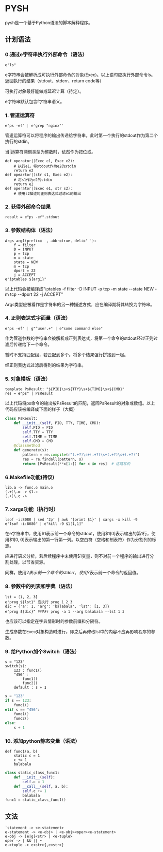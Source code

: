 # PYSH

pysh是一个基于Python语法的脚本解释程序。

## 计划语法

### 0.通过e字符串执行外部命令（语法）

```
e"ls"
```

e字符串会被解析成可执行外部命令的对象(Exec)。以上语句应执行外部命令ls。返回执行的结果（stdout、stderr、return code等）

可执行对象最好能做成延迟计算（待定）。

e字符串默认包含f字符串语义。

### 1. 管道运算符

```
e"ps -ef" | e'grep "nginx"'
```

管道运算符可以将程序的输出传递给字符串，此时第一个执行的stdout作为第二个执行的stdin。

当|运算符两侧类型为整数时，依然作为按位或。

```
def operator|(Exec e1, Exec e2):
	# 执行e1，将stdout作为e2的stdin
	return e2
def opeartor|(str s1, Exec e2):
	# 将s1作为e2的stdin
	return e2
def operator|(Exec e1, str s2):
	# 使用s2描述的正则表达式过滤e1的输出
```

### 2. 获得外部命令结果

```
result = e"ps -ef".stdout
```

### 3. 参数结构体（语法）

```
Args arg1(prefix=--, abbr=true, deli=' '):
	f = filter
	D = INPUT
	p = tcp
	m = state
	state = NEW
	m = tcp
	dport = 22
	j = ACCEPT
e"iptables ${arg1}"
```

以上代码会被编译成"iptables -f filter -D INPUT -p tcp -m state --state NEW -m tcp --dport 22 -j ACCEPT"

Args类型应被看作是字符串的另一种描述方式，应在编译期将其转换为字符串。

### 4. 正则表达式字面量（语法）

```
e"ps -ef" | g"^user.+" | e"some command else"
```

作为管道参数的字符串会被解析成正则表达式，将第一个命令的stdout经过正则过滤后传递给下一个命令。

暂时不支持匹配组，若匹配到多个，将多个结果强行拼接到一起。

经正则表达式过滤后得到的结果为字符串。

### 5. 对象模板（语法）

```
template PsResult: "${PID}\s+${TTY}\s+${TIME}\s+${CMD}"
res = e"ps" | PsResult
```

以上代码将ps命令的输出按PsResult的匹配，返回PsResult的对象或数组。以上代码应该被编译成下面的样子（大概）

```python
class PsResult:
	def __init__(self, PID, TTY, TIME, CMD):
        self.PID = PID
        self.TTY = TTY
        self.TIME = TIME
        self.CMD = CMD
    @classmethod
    def generate(s):
        pattern = re.compile(r"(.+?)\s+(.+?)\s+(.+?)\s+(.+?)")
        res = re.findall(pattern, s)
        return [PsResult(**x[1:]) for x in res]  # 这瞎写的
```

### 6.Makefile功能(待议)

```
lib.a -> func.o main.o
(.+)\.o -> $1.c
(.+)\.c -> 
```

### 7. xargs功能（执行时）

```
lsof -i:8080 | sed '2p' | awk '{print $1}' | xargs -x kill -9
e"lsof -i:8080" | e"kill -9 $1[1,1]"
```

在e字符串中，使用\$1表示前一个命令的stdout，使用\$1[0]表示输出的第1行，使用\$1[0, 0]表示输出的第一行第一列。以空白符（空格和制表符）作为分割列的标志。

应进行语义分析，若后续程序中未使用\$1变量，则不对前一个程序的输出进行分割处理，以节省资源。

同样，使用$2表示前一个命令的stderr，使用$?表示前一个命令的返回值。

### 8. 参数中的列表和字典（语法）

```
lst = [1, 2, 3]
e"prog ${lst}" 应执行 prog 1 2 3
dic = {'a': 1, 'arg': 'balabala', 'lst': [1, 3]}
e"prog ${dic}" 应执行 prog -a 1 --arg balabala --lst 1 3
```

也应该可以指定在字典情形时的参数前缀和分隔符。

生成参数在Exec对象构造时进行，即之后再修改lst中的内容不应再影响程序的参数。

### 9. 给Python加个Switch（语法）

```
s = "123"
switch(s):
	123 : func1()
	"456" :
		func1()
		func2()
	default : s + 1
```

```python
s = "123"
if s == 123:
    func1()
elif s == "456":
    func1()
    func2()
else:
    s + 1
```

### 10. 添加python静态变量（语法）
```
def func1(a, b)
	static c = 1
	c += 1
	balabala
```

```python
class static_class_func1:
    def __init__(self):
        self.c = 1
    def __call__(self, a, b):
        self.c += 1
        balabala
func1 = static_class_func1()
```

## 文法
```
`statement -> <e-statement>
e-statement -> <e-obj> | <e-obj><oper><e-statement>
e-obj -> [e|g]<str> | <e-tuple>
oper -> | && || ~
e->tuple -> e<str>{,e<str>}
```
